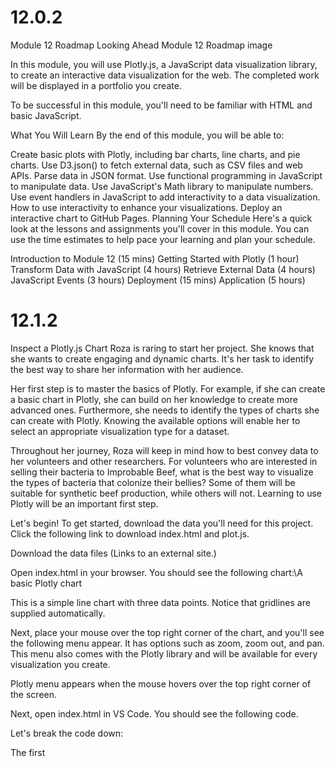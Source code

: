# 12.0.2
Module 12 Roadmap
Looking Ahead
Module 12 Roadmap image

In this module, you will use Plotly.js, a JavaScript data visualization library, to create an interactive data visualization for the web. The completed work will be displayed in a portfolio you create.

To be successful in this module, you'll need to be familiar with HTML and basic JavaScript.

What You Will Learn
By the end of this module, you will be able to: 

Create basic plots with Plotly, including bar charts, line charts, and pie charts.
Use D3.json() to fetch external data, such as CSV files and web APIs.
Parse data in JSON format.
Use functional programming in JavaScript to manipulate data.
Use JavaScript's Math library to manipulate numbers.
Use event handlers in JavaScript to add interactivity to a data visualization.
How to use interactivity to enhance your visualizations.
Deploy an interactive chart to GitHub Pages.
Planning Your Schedule
Here's a quick look at the lessons and assignments you'll cover in this module. You can use the time estimates to help pace your learning and plan your schedule.

Introduction to Module 12 (15 mins)
Getting Started with Plotly (1 hour)
Transform Data with JavaScript (4 hours)
Retrieve External Data (4 hours)
JavaScript Events (3 hours)
Deployment (15 mins)
Application (5 hours)

# 12.1.2
Inspect a Plotly.js Chart
Roza is raring to start her project. She knows that she wants to create engaging and dynamic charts. It's her task to identify the best way to share her information with her audience.

Her first step is to master the basics of Plotly. For example, if she can create a basic chart in Plotly, she can build on her knowledge to create more advanced ones. Furthermore, she needs to identify the types of charts she can create with Plotly. Knowing the available options will enable her to select an appropriate visualization type for a dataset.

Throughout her journey, Roza will keep in mind how to best convey data to her volunteers and other researchers. For volunteers who are interested in selling their bacteria to Improbable Beef, what is the best way to visualize the types of bacteria that colonize their bellies? Some of them will be suitable for synthetic beef production, while others will not. Learning to use Plotly will be an important first step.

Let's begin!
To get started, download the data you'll need for this project. Click the following link to download index.html and plot.js.

Download the data files (Links to an external site.)

Open index.html in your browser. You should see the following chart:\A basic Plotly
chart

This is a simple line chart with three data points. Notice that gridlines are supplied automatically.

Next, place your mouse over the top right corner of the chart, and you'll see the following menu appear. It has options such as zoom, zoom out, and pan. This menu also comes with the Plotly library and will be available for every visualization you create.

Plotly menu appears when the mouse hovers over the top right corner of
the
screen.

Next, open index.html in VS Code. You should see the following code.

<!DOCTYPE html>
<html lang="en">
<head>
   <meta charset="UTF-8">
   <meta name="viewport" content="width=device-width, initial-scale=1.0">
   <meta http-equiv="X-UA-Compatible" content="ie=edge">
   <title>Basic Charts</title>
   <script src="https://cdn.plot.ly/plotly-latest.min.js"></script>
</head>
<body>
   <div id="plotArea"></div>
   <script src="plots.js"></script>
</body>
</html>
Let's break the code down:

The first <script> tag links to a file called plotly-latest.min.js, which is downloaded from an online host. This file contains the JavaScript code that makes up the Plotly library. Such a link is called a CDN.
CDN stands for Content Delivery Network. In short, a CDN provides links to downloadable resources, such as Plotly library code. An alternative to using CDNs is to download the file and use it locally, but using this particular CDN ensures that the most up-to-date version of Plotly is always delivered.
The <div> with the ID plotArea refers to the div in which the chart will be displayed. You can also give the div another id of your choice.
The second <script> tag refers to the file named plots.js, which contains the JavaScript code.
Open plots.js. You will see the following line of code.

Plotly.newPlot("plotArea", [{x: [1,2,3], y:[10,20,30]}]);
A chart was created with a single line of code! The Plotly.newPlot() method creates a new chart, as its name indicates. This method has two arguments:

The first argument in Plotly,newPlot() is "plotArea". Recall that this corresponds to the ID of the <div> tag in the HTML document.
The second argument is an array, as indicated by the square brackets. Inside the array is an object, as notated by the curly brackets, in which values of x and y are specified. The x and y values are contained inside arrays as well.


IMPORTANT
The formatting matters in Plotly! Make sure that your data is enclosed inside an outer array.



SKILL DRILL
Open VS Code and use Plotly to create a line chart of your own.

Play around with the div ID, the JavaScript file name, and the data array. Then verify the results by opening index.html with your browser. You should see a chart. If the chart doesn't render, try opening the developer/debugging console.

Make sure that you are comfortable with creating a line chart with Plotly before moving on.

# 12.1.3
Create a Bar Chart
Roza can now create a basic line chart in Plotly. She knows how to create a new graph, place it in an HTML document, and format the data for Plotly.

A line chart isn't suitable for all data visualizations, however. For example, a line chart will generally do a better job of displaying trends, but a bar chart may be more appropriate to visualize how data is distributed across a number of categories.

Roza has decided to build on her foundations and explore other types of graphs available in Plotly. She'll begin with some other charts, such as a bar chart, a scatter plot, and a pie chart.

A chart is hard to decipher without appropriate labels. Roza will therefore also learn to customize other elements of her charts, such as axis labels and titles.
To help Roza improve her visualization skills using Plotly, we'll use an example of ordering food for a department luncheon.

The 33 people in the department are surveyed about their lunch preferences. They were asked to choose burritos, pizza, or chicken for the department lunch. 10 voted for burritos, 18 for pizza, and 5 for chicken. Let's help Roza plot the results.

NOTE
The terms graph, chart, and plot are used interchangeably here.

A bar graph displaying the lunch preferences: 10 people prefer
burritos, 18 prefer pizza, and 5 prefer
chicken.

Now look at the code used to create this bar chart.

var trace = {
   x: ["burrito", "pizza", "chicken"],
   y: [10, 18, 5],
   type: "bar"
};
Plotly.newPlot("plotArea", [trace]);
There are several differences between the code seen here and the code from the first chart we created.

Plotly.newPlot("plotArea", [{x:[1,2,3], y:[10,20,30]}]);
The data is no longer contained inside the Plotly.newPlot() method. The object that contains the x and y arrays is instead assigned to the variable "trace." This variable, trace, is the second argument of the newPlot(). Note, however, that the contents of the variable have been enclosed inside an array. The effect is still the same: an object contained inside an array.
The trace object now specifies the chart as a bar chart with type: "bar".
Note that it makes sense to assign the data to a variable, as it would be very unwieldy to place an entire dataset inside the Plotly.newPlot() function call.



Troubleshooting
Every programmer runs into errors: troubleshooting is part of the job! If a plot doesn't render in the browser, try inspecting the browser console. In Chrome, you would click on View in the menu, followed by Developer, then JavaScript Console:

The Chrome console can be accessed by clicking through these menu
items: View, Developer, JavaScript
Console.



Choose Layout Options
So far, so good! But something is still missing. The chart would be vastly improved by including a title and axis labels. A good data visualization practice is to make graphs as clear as possible to viewers. Adding a title and labeling the axes will help them understand what they see. Let's first add a title to the graph.

Take a look at our code.

var trace = {
    x: ["burrito", "pizza", "chicken"],
    y: [10, 18, 5],
    type: "bar"
};

var layout = {
    title: "Luncheon Survey"
};

Plotly.newPlot("plotArea", [trace], layout);
What do you notice that's different?

There is an object assigned to the variable layout. It contains the key title and the value "Luncheon Survey".
Plotly.newPlot()now has a third argument: layout, which refers to the object we just discussed.


The chart now has a title:The bar chart now includes a title, Luncheon
Survey.

This is a great addition, but our chart is still missing axis labels. From glancing at this chart, we know that the label on the x-axis for each column is the food item. What about the y-axis, though? It's difficult to determine at a glance what the numbers mean. For example, does "10" for burrito indicate that 10 types of burritos were ordered? Labeling the axes on a chart helps avoid this ambiguity.

Take a look at the code. What do you notice?

var layout = {
    title: "Luncheon Survey",
    xaxis: {title: "Food Option"},
    yaxis: {title: "Number of Respondents"}
};
Plotly.newPlot("plotArea", trace, layout);
In the same layout object, two key-value pairs have been added. The first key, xaxis, denotes the axis label for the x-axis. Its value, {title: "Food Option"}, is itself an object whose key is title and whose value is Food Option. The same format holds for the y-axis label.

The Bar chart now includes a title ("Luncheon Survey") as well as
labels for the x-axis and y-axis, Food Option and Number of Respondents,
respectively.

SKILL DRILL
Open VS Code and create a new bar chart with Plotly. This graph will chart several beverages and the percentage of the total number of orders they comprise in a popular nonalcoholic bar. Here is your data:

Drinks: ["nonalcoholic beer", "nonalcoholic wine", "nonalcoholic martini", "nonalcoholic margarita", "ice tea", "nonalcoholic rum & coke", "nonalcoholic mai tai", "nonalcoholic gin & tonic"]

Percent of Drinks Ordered: [22.7, 17.1, 9.9, 8.7, 7.2, 6.1, 6.0, 4.6]

Be sure to give the plot a title and label the axes.

Roza decides to create a "bar" chart of popular beverages in a nonalcoholic bar, as well. This is her code:

var trace = {
 x: ["nonalcoholic beer", "nonalcoholic wine", "nonalcoholic martini", "nonalcoholic margarita", "ice tea", "nonalcoholic rum & coke", "nonalcoholic mai tai", "nonalcoholic gin & tonic"],
 y: [22.7, 17.1, 9.9, 8.7, 7.2, 6.1, 6.0, 4.6],
 type: "bar"
};
var data = [trace];
var layout = {
 title: "'Bar' Chart",
 xaxis: { title: "Drinks"},
 yaxis: { title: "% of Drinks Ordered"}
};
Plotly.newPlot("plotArea", data, layout);
Bar chart of popular 'bar' drinks

# 12.1.4
Create a Pie Chart
Let’s summarize what we’ve done so far:
Create a new line chart in Plotly with a single line of code.
Create a bar chart.
Add layout options, such as title and axis labels.
Roza’s joy is uncontained. She can create a beautiful chart in JavaScript with only a few lines of code. She would like to learn to create other types of charts as well. Let’s help her do that.
Since the bar dataset is the percentage of total sales comprised by each drink, Roza believes that a pie chart may be helpful in providing an instant view of the relative popularity of each drink. So she creates a pie chart of the bar data:

var trace = {
  x: ["nonalcoholic beer", "nonalcoholic wine", "nonalcoholic martini", "nonalcoholic margarita",
     "ice tea", "nonalcoholic rum & coke", "nonalcoholic mai tai", "nonalcoholic gin & tonic"],
  y: [22.7, 17.1, 9.9, 8.7, 7.2, 6.1, 6.0, 4.6],
  type: 'pie'
};
var data = [trace];
var layout = {
  title: "'Pie' Chart",
};
Plotly.newPlot("plotArea", data, layout);
But it doesn't render.



Roza modifies her code:

var trace = {
 labels: ["nonalcoholic beer", "nonalcoholic wine", "nonalcoholic martini", "nonalcoholic margarita",
 "ice tea", "nonalcoholic rum & coke", "nonalcoholic mai tai", "nonalcoholic gin & tonic"],
 values: [22.7, 17.1, 9.9, 8.7, 7.2, 6.1, 6.0, 4.6],
 type: 'pie'
};
var data = [trace];
var layout = {
 title: "'Pie' Chart",
};
Plotly.newPlot("plotArea", data, layout);
What did she do differently? In trace, the keys for the data are now assigned appropriately. Instead of x and y, they are labels and values. This is what the pie chart looks like:Plotly pie chart showing the relative sales percentages of popular
drinks at a nonalcoholic
bar.

She now has a clearer view of the relative contribution of each drink to total sales. Encouraged and empowered, Roza decides to consult the Plotly.js documentation to see what other visualizations are possible with Plotly. Fortunately, Plotly is a well-documented library, and the documentation is easy to read.

SKILL DRILL
Use the Plotly documentation (Links to an external site.) to create a scatter plot from scratch. Be sure to label your axes.

Roza now has a good grasp of creating basic charts with Plotly. This will help her decide which type of chart to use when visualizing data of belly button critters. For example, which type of chart might she use if she were to display the top ten most commonly found bacteria in a person's belly button?

# 12.2.1
Functional JavaScript
Roza is now familiar with creating various types of charts in Plotly. In order to visualize the data effectively, she needs to be able to manipulate the data. For example, out of the entire belly button dataset, she may wish to select only the data that pertain to one individual. She may also wish to sort data, so that she can display a data subset in ascending or descending order.

Roza's next step is to delve into JavaScript to take advantage of its power in manipulating datasets. Roza will be able to do things like filter the data that meet her specific criteria and to apply a transformation to each element in the dataset, often with just a few lines of code.
The first technique we'll use to transform data is the map() method. The map()method in JavaScript applies a transformation to each element in an array. Like a for loop, it can perform an operation to every element of an array.



Here is an example in which all the numbers of an array are doubled:

var numbers = [1,2,3,4,5];
var doubled = numbers.map(function(num){
    return num * 2;
});
console.log(doubled);
In this code, an array named numbers contains five integers:var numbers = [1,2,3,4,5];. Let's break down the rest of the code in more detail:

The numbers array calls the map()method.
Inside the map() method, there is another function. This function is anonymous, meaning that the function does not have a name. When map() is called, it in turn calls this anonymous function.
The anonymous function takes a parameter, named num, and returns the number multiplied by 2. Its sole task is to perform this single action.
For every element in the array, the map() method calls the anonymous function, which doubles the value of the element.
The map()method returns an array of doubled values, which is assigned the variable doubled.
Here, the map()function becomes a method of the numbers array. It then takes in an anonymous function whose sole task is to double the value of num, its argument.

Behind the scenes, an iterative process similar to a for loop takes place. The anonymous function takes in each integer of the numbers array and doubles it. Finally, the variable doubled is an array of integers whose values are twice their original values.

Try running the code in your browser console and view the results for doubled. You should see the following:

The map() operation returns an array whose values are twice those of
the original
array.

IMPORTANT
In the anonymous function inside the map()method, the parameter name num is arbitrary. It could have been named anything else, such as integer or carPrice. For example, the following two examples would be equally valid:

var doubled = numbers.map(function(integer) {
return integer * 2;
});
As would this:

var doubled = numbers.map(function(carPrice) {
return carPrice * 2;
});


SKILL DRILL
Open VS Code and use map() to add 5 to each number in the following array:

var numbers = [0,2,4,6,8];

Verify your results in your browser console.

Roza now is able to perform a transformation, such as addition or multiplication, to every element of an array with map(). While a for loop could have done the same job, the map()syntax is cleaner and less cumbersome. Additionally, there are fewer variables involved in a map than in a for loop, meaning fewer opportunities for the coder to make a mistake. How would this be useful for Roza's project? Imagine that part of her dataset is an array of decimal numbers. If she wanted to round down each number in the array to the nearest whole number, she could use map() to create and display an array of the whole numbers on the page.

Here's another way to use map(). In this example,map() is used to extract a specific property from each object in an array.

var cities = [
    {
      "Rank": 1,
      "City": "San Antonio ",
      "State": "Texas",
      "Increase_from_2016": "24208",
      "population": "1511946"
    },
    {
      "Rank": 2,
      "City": "Phoenix ",
      "State": "Arizona",
      "Increase_from_2016": "24036",
      "population": "1626078"
    },
    {
      "Rank": 3,
      "City": "Dallas",
      "State": "Texas",
      "Increase_from_2016": "18935",
      "population": "1341075"
    }
];

var cityNames = cities.map(function(city){
    return city.City;
});
console.log(cityNames);
Note the following:

cities is an array of objects. Each object has multiple properties, such as Rank, City, and State.
The map() method is used to extract only the City property of each object, i.e., San Antonio, Phoenix, and Dallas. During each iteration, the anonymous function inside map() returns only that property of each object.
cityNames is an array of only these city names.
SKILL DRILL
Open your text editor and browser. Modify the code in the previous example to extract the population of each city, instead of the city name.

Have you noticed that the syntax for the map() method is far cleaner and involves fewer variables than a for loop? Additionally, whereas a for loop gives specific instructions on start and end points of the loop, map() does not. A for loop is imperative, meaning that its code is more detailed on the specific operations involved in it. The map() method, on the other hand, is more abstract, and does not specify things such as stop and end points.

However, the map() method does something that a for loop does not always do: it calls another function. These are some of the features of the functional programming paradigm, which as we have seen, may lead to fewer errors and complications.

The filter() Method
Another functional programming technique is the filter() method. Like the map() method, it accepts another function as its parameter. Like map(), filter() performs an operation on every element in the original array. Unlike map(), however, filter()does not necessarily return an array whose length is the same as the original array.



Let's see what this means in an example. Run the following code in your console. What does larger return?

var numbers = [1,2,3,4,5];

var larger = numbers.filter(function(num){
    return num > 1;
});

console.log(larger);
It returns an array of integers that are larger than 1: [2,3,4,5].This example is remarkably similar to the last one, with one major difference.

First, the similarities:

The numbers array uses the filter() method.
The filter() method, in turn, takes an anonymous function as its argument. The anonymous function's sole task is to take in a parameter, called num.
The filter()method operates on each element of the numbers array. So how does it differ from map()?

The map() method transforms every element of the original array, and so the size of the transformed array is the same as that of the original array.

The filter() method, on the other hand, returns an array of values that meet certain criteria. Values in the original array that do not fulfill the condition are filtered out. In this case, specifically, the anonymous function called by filter() returns true if an argument is larger than 1, and false if it does not. The filter() method runs the anonymous function on every element of the original numbers array. Only numbers that are larger than 1 are returned: [2,3,4,5]. So whereas applying map() to the numbers array would have returned an array with five elements, applying this specific filter returned an array of only four elements.



Now test your skills in the following Skill Drill.

SKILL DRILL
You are given the following array:

var words = ['seal', 'dog', 'scorpion', 'orangutan', 'salamander'];

Filter the results to include only animals whose species name starts with the letter "s."

Arrow Functions
Let's do a quick review of arrow functions.

REWIND
An arrow function in JavaScript is syntactic sugar. That is, an arrow function does the same thing as a standard JavaScript function, but it streamlines the syntax used to accomplish the same task.

The anonymous function inside map() and filter() can be simplified as an arrow function. Here's an example:

var numbers = [1,2,3,4,5];


var doubled = numbers.map(num => num * 2);
console.log(doubled);
The map() method performs the identical operation as before: it doubles each element in the numbers array. However, the anonymous function inside map() has been replaced by an arrow function. Contrast the two:

var familyAge = [3,2,39,37,9];
var sortedAge = familyAge.sort((a,b) => a - b);
console.log(sortedAge);
sortedAge returns the array [2,3,9,37,39]. Like map() and filter(), sort()takes in an anonymous function. During each iteration, the anonymous function, an arrow function in this case, compares one element of the array (a) with another element in the array (b). From a, it subtracts b. If the result is negative (i.e., b is larger than a) then it stays put. If the result of the subtraction is positive, the order of the two elements is reversed. Look at a modified version of this example.

var familyAge = [3,2,39,37,9];
var sortedAge = familyAge.sort((anElement,anotherElement) => anElement -
anotherElement);
Let's break down this code.

The variables a and b are replaced by anElement and anotherElement.
The first two elements that are compared might be 3 and 2. The variable anElement is assigned to 3, and anotherElement to 2.
The arrow function performs the subtraction anElement - anotherElement, or 3 - 2.
Since the result is positive (3 - 2 = 1), the order of the two numbers is reversed.
The sort()method compares another pair of elements in the array, for example 37 and 39.
Since 37 - 39 is a negative number, their ordering is kept.
The process is repeated until the array is sorted.
Appending reverse() to the above sorts the array in descending order. Try it in your browser console.



Let's reflect briefly on how Roza might apply the sort() function. Each of her volunteers carries a variety of bacterial species in his or her belly button. There is also information on the number of bacteria found for each species. The dashboard Roza has in mind will display the most common bacterial species, by count, in the navel. If Improbable Beef is looking for people who carry a large number of a certain bacterial species, Roza's volunteers should be able to quickly use the dashboard to figure out whether they are eligible to sell their bacteria to the company. To accomplish this goal, she should sort the most common species of bacteria with sort(), and then display the results on the webpage.

The slice() Method
Roza also needs to be able to select a subset of the data. In her project, for example, she might perform a transformation on an array, filter it, sort it, and then display only the top five results.

var integers = [0,1,2,3,4,5];
var slice1 = integers.slice(0,2);
In this example, the slice()method returns the first two elements of the integer array: [0,1]. The first argument is the position of where to begin the selection. Here, it is at index position 0. The next argument, 2, denotes the position of the array where the slicing ceases. In other words, the slice()method begins selecting the array at index position 0, and stops right before reaching index position 2. So here, it returns elements at index positions 0 and 1, but not 2.

SKILL DRILL
var words = ['seal', 'dog', 'scorpion', 'orangutan', 'salamander'];

Use slice() to select the first three elements of the words array.

To slice to the end of an array, you can omit the second argument:

var words = ['seal', 'dog', 'scorpion', 'orangutan', 'salamander'];
words.slice(3, );
The elements sliced here are['orangutan', 'salamander']. Great job!

Roza is now able to create charts with Plotly as well as manipulate datasets with JavaScript. She's now ready to combine these skills in order to create a Plotly chart whose underlying data has been filtered, sliced, mapped, or sorted by JavaScript.